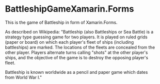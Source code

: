# BattleshipGameXamarin.Forms
This is the game of Battleship in form of Xamarin.Forms.

As described on Wikipedia:
"Battleship (also Battleships or Sea Battle) is a strategy type guessing game for two players. It is played on ruled grids (paper or board) on which each player's fleet of ships (including battleships) are marked. The locations of the fleets are concealed from the other player. Players alternate turns calling "shots" at the other player's ships, and the objective of the game is to destroy the opposing player's fleet.

Battleship is known worldwide as a pencil and paper game which dates from World War I."
